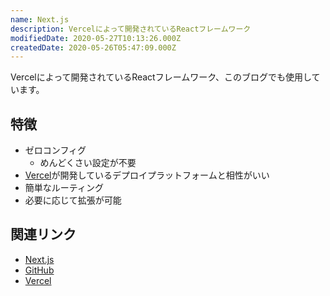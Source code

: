 ```yaml
---
name: Next.js
description: Vercelによって開発されているReactフレームワーク
modifiedDate: 2020-05-27T10:13:26.000Z
createdDate: 2020-05-26T05:47:09.000Z
---
```


Vercelによって開発されているReactフレームワーク、このブログでも使用しています。

## 特徴

- ゼロコンフィグ
  - めんどくさい設定が不要
- [Vercel](/tags/vercel)が開発しているデプロイプラットフォームと相性がいい
- 簡単なルーティング
- 必要に応じて拡張が可能

## 関連リンク

- [Next.js](https://nextjs.org/)
- [GitHub](https://github.com/zeit/next.js)
- [Vercel](https://vercel.com)
